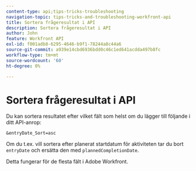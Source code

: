 ```yaml
---
content-type: api;tips-tricks-troubleshooting
navigation-topic: tips-tricks-and-troubleshooting-workfront-api
title: Sortera frågeresultat i API
description: Sortera frågeresultat i API
author: John
feature: Workfront API
exl-id: f001adb8-6295-4646-b9f1-78244a8c44a6
source-git-commit: a939e14cbd6936bdd0c46c1ed641acdda497b8fc
workflow-type: tm+mt
source-wordcount: '60'
ht-degree: 0%

---
```



# Sortera frågeresultat i API

Du kan sortera resultatet efter vilket fält som helst om du lägger till följande i ditt API-anrop:

```
&entryDate_Sort=asc
```

Om du t.ex. vill sortera efter planerat startdatum för aktiviteten tar du bort `entryDate` och ersätta den med `plannedCompletionDate`.

Detta fungerar för de flesta fält i Adobe Workfront.
